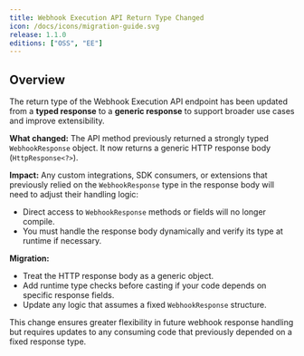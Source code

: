 ```yaml
---
title: Webhook Execution API Return Type Changed
icon: /docs/icons/migration-guide.svg
release: 1.1.0
editions: ["OSS", "EE"]
---
```


## Overview

The return type of the Webhook Execution API endpoint has been updated from a **typed response** to a **generic response** to support broader use cases and improve extensibility.

**What changed:** The API method previously returned a strongly typed `WebhookResponse` object. It now returns a generic HTTP response body (`HttpResponse<?>`).

**Impact:** Any custom integrations, SDK consumers, or extensions that previously relied on the `WebhookResponse` type in the response body will need to adjust their handling logic:
* Direct access to `WebhookResponse` methods or fields will no longer compile.
* You must handle the response body dynamically and verify its type at runtime if necessary.

**Migration:**
* Treat the HTTP response body as a generic object.
* Add runtime type checks before casting if your code depends on specific response fields.
* Update any logic that assumes a fixed `WebhookResponse` structure.

This change ensures greater flexibility in future webhook response handling but requires updates to any consuming code that previously depended on a fixed response type.
